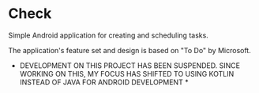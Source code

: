 # Check
Simple Android application for creating and scheduling tasks.

The application's feature set and design is based on "To Do" by Microsoft.

* DEVELOPMENT ON THIS PROJECT HAS BEEN SUSPENDED. SINCE WORKING ON THIS, MY FOCUS HAS SHIFTED TO USING KOTLIN INSTEAD OF JAVA FOR ANDROID DEVELOPMENT *
